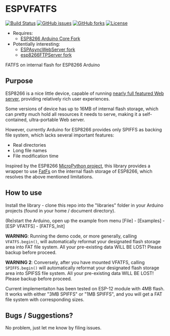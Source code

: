 # ESPVFATFS
[![Build Status](https://travis-ci.org/Adam5Wu/ESPVFATFS.svg?branch=master)](https://travis-ci.org/Adam5Wu/ESPVFATFS)
[![GitHub issues](https://img.shields.io/github/issues/Adam5Wu/ESPVFATFS.svg)](https://github.com/Adam5Wu/ESPVFATFS/issues)
[![GitHub forks](https://img.shields.io/github/forks/Adam5Wu/ESPVFATFS.svg)](https://github.com/Adam5Wu/ESPVFATFS/network)
[![License](https://img.shields.io/github/license/Adam5Wu/ESPVFATFS.svg)](./LICENSE)

* Requires:
	- [ESP8266 Arduino Core Fork](https://github.com/Adam5Wu/Arduino-esp8266)
* Potentially interesting:
	- [ESPAsyncWebServer fork](https://github.com/Adam5Wu/ESPAsyncWebServer)
	- [esp8266FTPServer fork](https://github.com/Adam5Wu/esp8266FTPServer)

FATFS on internal flash for ESP8266 Arduino

## Purpose

ESP8266 is a nice little device, capable of running [nearly full featured Web server](https://github.com/me-no-dev/ESPAsyncWebServer), providing relatively rich user experiences.

Some versions of device has up to 16MB of internal flash storage, which can pretty much hold all resources it needs to serve, making it a self-contained, ultra-portable Web server.

However, currently Arduino for ESP8266 provides only SPIFFS as backing file system, which lacks several important features:
- Real directories
- Long file names
- File modification time

Inspired by the ESP8266 [MicroPython project](https://github.com/Adam5Wu/ESPAsyncWebServer), this library provides a wrapper to use [FatFs](http://elm-chan.org/fsw/ff/00index_e.html) on the internal flash storage of ESP8266, which resolves the above mentioned limitations.

## How to use

Install the library - clone this repo into the "libraries" folder in your Arduino projects (found in your home / document directory).

(Re)start the Arduino, open up the example from menu [File] - [Examples] - [ESP VFATFS] - [FATFS_Init]

**WARNING**: Running the demo code, or more generally, calling `VFATFS.begin()`, will automatically reformat your designated flash storage area into FAT file system. All your pre-existing data WILL BE LOST! Please backup before proceed.

**WARNING 2**: Conversely, after you have mounted VFATFS, calling `SPIFFS.begin()` will automatically reformat your designated flash storage area into SPIFSS file system. All your pre-existing data WILL BE LOST! Please backup before proceed.

Current implementaiton has been tested on ESP-12 module with 4MB flash. It works with either "3MB SPIFFS" or "1MB SPIFFS", and you will get a FAT file system with corresponding sizes.

## Bugs / Suggestions?

No problem, just let me know by filing issues.
